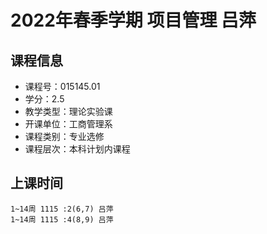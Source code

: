 # 2022年春季学期 项目管理 吕萍






## 课程信息

- 课程号：015145.01
- 学分：2.5
- 教学类型：理论实验课
- 开课单位：工商管理系
- 课程类别：专业选修
- 课程层次：本科计划内课程

## 上课时间

```
1~14周 1115 :2(6,7) 吕萍
1~14周 1115 :4(8,9) 吕萍
```

